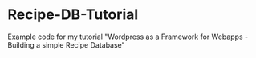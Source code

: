 Recipe-DB-Tutorial
==================

Example code for my tutorial "Wordpress as a Framework for Webapps - Building a simple Recipe Database"